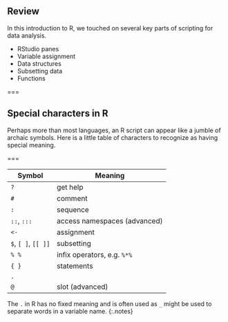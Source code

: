 ---
---

## Review

In this introduction to R, we touched on several key parts of scripting for data analysis.

- RStudio panes
- Variable assignment
- Data structures
- Subsetting data
- Functions

<!--
 - Flow control (keywords `if` and `else`)
 - Plots
 - Functions
-->

===

## Special characters in R

Perhaps more than most languages, an R script can appear like a jumble of
archaic symbols. Here is a little table of characters to recognize as having
special meaning.

===

| Symbol              | Meaning                      |
| -------             | ---------                    |
| `?`                 | get help                     |
| `#`                 | comment                      |
| `:`                 | sequence                     |
| `::`, `:::`         | access namespaces (advanced) |
| `<-`                | assignment                   |
| `$`, `[ ]`, `[[ ]]` | subsetting                   |
| `% %`               | infix operators, e.g. `%*%`  |
| `{ }`               | statements                   |
| `.`                 |                              |
| `@`                 | slot (advanced)              |

The `.` in R has no fixed meaning and is often used as `_` might be used to
separate words in a variable name.
{:.notes}
